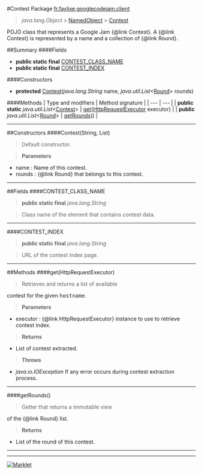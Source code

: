 #Contest
Package [fr.faylixe.googlecodejam.client](README.md)<br>

> *java.lang.Object* > [NamedObject](common/NamedObject.md) > [Contest](Contest.md)

<p>POJO class that represents a Google Jam {@link Contest}.
 A {@link Contest} is represented by a name and a
 collection of {@link Round}.</p>

##Summary
####Fields
* **public static final** [CONTEST_CLASS_NAME](#contest_class_name)
* **public static final** [CONTEST_INDEX](#contest_index)

####Constructors
* **protected** [Contest](#conteststring-java.util.list<fr.faylixe.googlecodejam.client.round>)(*java.lang.String* name, *java.util.List*<[Round](Round.md)> rounds)

####Methods
| Type and modifiers | Method signature |
| --- | --- |
| **public static** *java.util.List*<[Contest](Contest.md)> | [get](#gethttprequestexecutor)([HttpRequestExecutor](executor/HttpRequestExecutor.md) executor) |
| **public** *java.util.List*<[Round](Round.md)> | [getRounds](#getrounds)() |

---


##Constructors
####Contest(String, List<Round>)
> <p>Default constructor.</p>

> **Parameters**
* name : Name of this contest.
* rounds : {@link Round} that belongs to this contest.


---


##Fields
####CONTEST_CLASS_NAME
> **public static final** *java.lang.String*

> <p>Class name of the element that contains contest data.</p>

---

####CONTEST_INDEX
> **public static final** *java.lang.String*

> <p>URL of the contest index page.</p>

---


##Methods
####get(HttpRequestExecutor)
> <p>Retrieves and returns a list of available
 contest for the given <tt>hostname</tt>.</p>

> **Parameters**
* executor : {@link HttpRequestExecutor} instance to use to retrieve contest index.

> **Returns**
* List of contest extracted.

> **Throws**
* *java.io.IOException* If any error occurs during contest extraction process.


---

####getRounds()
> <p>Getter that returns a immutable view
 of the {@link Round} list.</p>

> **Returns**
* List of the round of this contest.


---

---

[![Marklet](https://img.shields.io/badge/Generated%20by-Marklet-green.svg)](https://github.com/Faylixe/marklet)